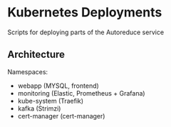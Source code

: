 # Kubernetes Deployments

Scripts for deploying parts of the Autoreduce service

## Architecture

Namespaces:

- webapp (MYSQL, frontend)
- monitoring (Elastic, Prometheus + Grafana)
- kube-system (Traefik)
- kafka (Strimzi)
- cert-manager (cert-manager)
